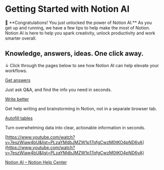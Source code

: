 # Getting Started with Notion AI

<aside>
👏 **Congratulations! You just unlocked the power of Notion AI.** As you get up and running, we have a few tips to help make the most of Notion. Notion Al is here to help you spark creativity, unlock productivity and work smarter overall.

</aside>

## Knowledge, answers, ideas. One click away.

↓ Click through the pages below to see how Notion AI can help elevate your workflows.

[Get answers](Get%20answers%20cb67c9a8cfb3443d93b9f3215cd22d7e.md)

Just ask Q&A, and find the info you need in seconds.

[Write better](Write%20better%20e1611b7e46be4bebb4cb7d43bbdaff62.md)

Get help writing and brainstorming in Notion, not in a separate browser tab.

[Autofill tables](Autofill%20tables%20f404392bd6d24fa18bbc6f97d8218bc2.md)

Turn overwhelming data into clear, actionable information in seconds.

[https://www.youtube.com/watch?v=7eszWiaw4bU&list=PLzaYMdbJMZW1p17qfgCwzM0tKO4pND6vA](https://www.youtube.com/watch?v=7eszWiaw4bU&list=PLzaYMdbJMZW1p17qfgCwzM0tKO4pND6vA)

[Notion AI – Notion Help Center](https://www.notion.so/help/category/notion-ai)